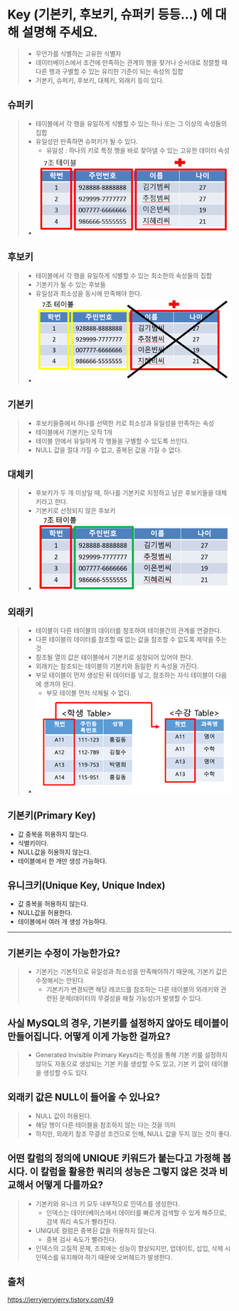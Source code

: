 # Key (기본키, 후보키, 슈퍼키 등등...) 에 대해 설명해 주세요.
> - 무언가를 식별하는 고유한 식별자
> - 데이터베이스에서 조건에 만족하는 관계의 행을 찾거나 순서대로 정렬할 때 다른 행과 구별할 수 있는 유리한 기준이 되는 속성의 집합
> - 기본키, 슈퍼키, 후보키, 대체키, 외래키 등이 있다.

## 슈퍼키
> - 테이블에서 각 행을 유일하게 식별할 수 있는 하나 또는 그 이상의 속성들의 집합
> - 유일성만 만족하면 슈퍼키가 될 수 있다.
>   - 유일성 : 하나의 키로 특정 행을 바로 찾아낼 수 있는 고유한 데이터 속성
> - ![img.png](img.png)

## 후보키
> - 테이블에서 각 행을 유일하게 식별할 수 있는 최소한의 속성들의 집합
> - 기본키가 될 수 있는 후보들
> - 유일성과 최소성을 동시에 만족해야 한다.
> - ![img_1.png](img_1.png)

## 기본키
> - 후보키들중에서 하나를 선택한 키로 최소성과 유일성을 만족하는 속성
> - 테이블에서 기본키는 오직 1개
> - 테이블 안에서 유일하게 각 행들을 구별할 수 있도록 쓰인다.
> - NULL 값을 절대 가질 수 없고, 중복된 값을 가질 수 없다.

## 대체키
> - 후보키가 두 개 이상일 때, 하나를 기본키로 지정하고 남은 후보키들을 대체키라고 한다.
> - 기본키로 선정되지 않은 후보키
> - ![img_2.png](img_2.png)

## 외래키
> - 테이블이 다른 테이블의 데이터를 참조하여 테이블간의 관계를 연결한다.
> - 다른 테이블의 데이터를 참조할 때 없는 값을 참조할 수 없도록 제약을 주는 것
> - 참조될 열의 값은 테이블에서 기본키로 설정되어 있어야 한다.
> - 외래키는 참조되는 테이블의 기본키와 동일한 키 속성을 가진다.
> - 부모 테이블이 먼저 생성된 뒤 데이터를 넣고, 참조하는 자식 테이블이 다음에 생겨야 된다.
>   - 부모 테이블 먼저 삭제될 수 없다.
> - ![img_3.png](img_3.png)

## 기본키(Primary Key)
- 값 중복을 허용하지 않는다.
- 식별키이다.
- NULL값을 허용하지 않는다.
- 테이블에서 한 개만 생성 가능하다.
## 유니크키(Unique Key, Unique Index)
- 값 중복을 허용하지 않는다.
- NULL값을 허용한다.
- 테이블에서 여러 개 생성 가능하다.

---

## 기본키는 수정이 가능한가요?
> - 기본키는 기본적으로 유일성과 최소성을 만족해야하기 때문에, 기본키 값은 수정해서는 안된다.
>   - 기본키가 변경되면 해당 레코드를 참조하는 다른 테이블의 외래키와 관련된 문제(데이터의 무결성을 해칠 가능성)가 발생할 수 있다.

## 사실 MySQL의 경우, 기본키를 설정하지 않아도 테이블이 만들어집니다. 어떻게 이게 가능한 걸까요?
> - Generated Invisible Primary Keys라는 특성을 통해 기본 키를 설정하지 않아도 자동으로 생성되는 기본 키를 생성할 수도 있고, 기본 키 없이 테이블을 생성할 수도 있다.

## 외래키 값은 NULL이 들어올 수 있나요?
> - NULL 값이 허용된다.
> - 해당 행이 다른 테이블을 참조하지 않는 다는 것을 의미
> - 하지만, 외래키 참조 무결성 조건으로 인해, NULL 값을 두지 않는 것이 좋다.

## 어떤 칼럼의 정의에 UNIQUE 키워드가 붙는다고 가정해 봅시다. 이 칼럼을 활용한 쿼리의 성능은 그렇지 않은 것과 비교해서 어떻게 다를까요?
> - 기본키와 유니크 키 모두 내부적으로 인덱스를 생성한다.
>   - 인덱스는 데이터베이스에서 데이터를 빠르게 검색할 수 있게 해주므로, 검색 쿼리 속도가 빨라진다.
> - UNIQUE 컬럼은 중복된 값을 허용하지 않는다.
>   - 중복 검사 속도가 빨라진다.
> - 인덱스의 고질적 문제, 조회에는 성능이 향상되지만, 업데이트, 삽입, 삭제 시 인덱스를 유지해야 하기 때문에 오버헤드가 발생한다.

## 출처
https://jerryjerryjerry.tistory.com/49